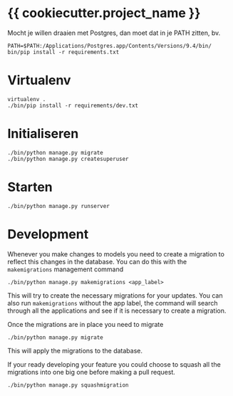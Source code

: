 {{ cookiecutter.project_name }}
==================

Mocht je willen draaien met Postgres, dan moet dat in je PATH zitten, bv.

    PATH=$PATH:/Applications/Postgres.app/Contents/Versions/9.4/bin/ bin/pip install -r requirements.txt

Virtualenv
==============

    virtualenv .
    ./bin/pip install -r requirements/dev.txt

Initialiseren
=============

    ./bin/python manage.py migrate
    ./bin/python manage.py createsuperuser

Starten
=======
    ./bin/python manage.py runserver

Development
===========

Whenever you make changes to models you need to create a migration to reflect this changes in the database. You can do
this with the `makemigrations` management command

    ./bin/python manage.py makemigrations <app_label> 
    
This will try to create the necessary migrations for your updates. You can also run `makemigrations` without the app
label, the command will search through all the applications and see if it is necessary to create a migration.

Once the migrations are in place you need to migrate

    ./bin/python manage.py migrate
    
This will apply the migrations to the database.

If your ready developing your feature you could choose to squash all the migrations into one big one before making a 
pull request.

    ./bin/python manage.py squashmigration